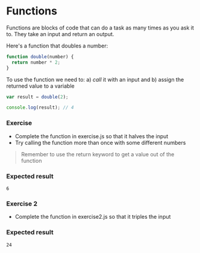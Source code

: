 # Functions

Functions are blocks of code that can do a task as many times as you ask it to. They take an input and return an output.

Here's a function that doubles a number:

```javascript
function double(number) {
  return number * 2;
}
```

To use the function we need to: a\) _call_ it with an input and b\) assign the returned value to a variable

```javascript
var result = double(2);

console.log(result); // 4
```

### Exercise

* Complete the function in exercise.js so that it halves the input
* Try calling the function more than once with some different numbers

> Remember to use the return keyword to get a value out of the function

### Expected result

```text
6
```

### Exercise 2

* Complete the function in exercise2.js so that it triples the input

### Expected result

```text
24
```

